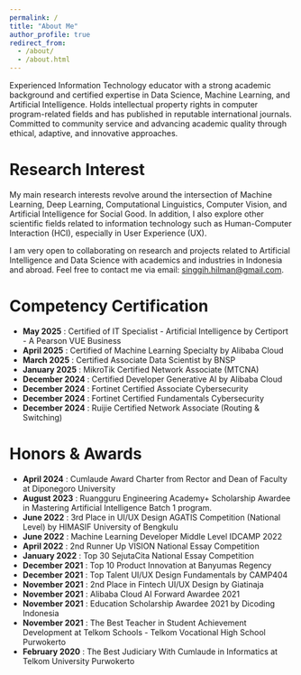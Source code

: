 ```yaml
---
permalink: /
title: "About Me"
author_profile: true
redirect_from: 
  - /about/
  - /about.html
---
```


Experienced Information Technology educator with a strong academic background and certified expertise in Data Science, Machine Learning, and Artificial Intelligence. Holds intellectual property rights in computer program-related fields and has published in reputable international journals. Committed to community service and advancing academic quality through ethical, adaptive, and innovative approaches.

Research Interest
======
My main research interests revolve around the intersection of Machine Learning, Deep Learning, Computational Linguistics, Computer Vision, and Artificial Intelligence for Social Good. In addition, I also explore other scientific fields related to information technology such as Human-Computer Interaction (HCI), especially in User Experience (UX).

I am very open to collaborating on research and projects related to Artificial Intelligence and Data Science with academics and industries in Indonesia and abroad. Feel free to contact me via email: singgih.hilman@gmail.com.

Competency Certification
======
* <b>May 2025</b> : Certified of IT Specialist - Artificial Intelligence by Certiport - A Pearson VUE Business
* <b>April 2025</b> : Certified of Machine Learning Specialty by Alibaba Cloud
* <b>March 2025</b> : Certified Associate Data Scientist by BNSP
* <b>January 2025</b> : MikroTik Certified Network Associate (MTCNA)
* <b>December 2024</b> : Certified Developer Generative AI by Alibaba Cloud
* <b>December 2024</b> : Fortinet Certified Associate Cybersecurity
* <b>December 2024</b> : Fortinet Certified Fundamentals Cybersecurity
* <b>December 2024</b> : Ruijie Certified Network Associate (Routing & Switching)

Honors & Awards
======
* <b>April 2024</b> : Cumlaude Award Charter from Rector and Dean of Faculty at Diponegoro University
* <b>August 2023</b> : Ruangguru Engineering Academy+ Scholarship Awardee in Mastering Artificial Intelligence Batch 1 program.
* <b>June 2022</b> : 3rd Place in UI/UX Design AGATIS Competition (National Level) by HIMASIF University of Bengkulu
* <b>June 2022</b> : Machine Learning Developer Middle Level IDCAMP 2022
* <b>April 2022</b> : 2nd Runner Up VISION National Essay Competition
* <b>January 2022</b> : Top 30 SejutaCita National Essay Competition
* <b>December 2021</b> : Top 10 Product Innovation at Banyumas Regency
* <b>December 2021</b> : Top Talent UI/UX Design Fundamentals by CAMP404
* <b>November 2021</b> : 2nd Place in Fintech UI/UX Design by Giatinaja
* <b>November 2021</b> : Alibaba Cloud AI Forward Awardee 2021
* <b>November 2021</b> : Education Scholarship Awardee 2021 by Dicoding Indonesia
* <b>November 2021</b> : The Best Teacher in Student Achievement Development at Telkom Schools - Telkom Vocational High School Purwokerto
* <b>February 2020</b> : The Best Judiciary With Cumlaude in Informatics at Telkom University Purwokerto

